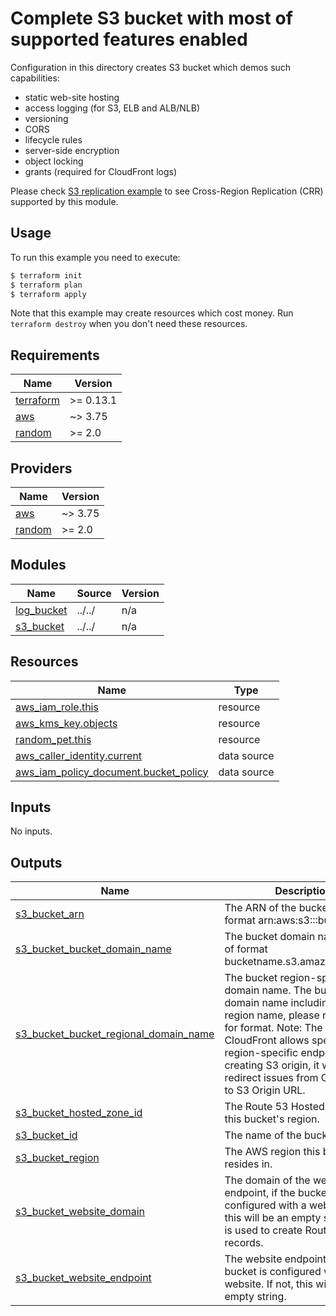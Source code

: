 # Complete S3 bucket with most of supported features enabled

Configuration in this directory creates S3 bucket which demos such capabilities:
- static web-site hosting
- access logging (for S3, ELB and ALB/NLB)
- versioning
- CORS
- lifecycle rules
- server-side encryption
- object locking
- grants (required for CloudFront logs)

Please check [S3 replication example](https://github.com/terraform-aws-modules/terraform-aws-s3-bucket/tree/master/examples/s3-replication) to see Cross-Region Replication (CRR) supported by this module.

## Usage

To run this example you need to execute:

```bash
$ terraform init
$ terraform plan
$ terraform apply
```

Note that this example may create resources which cost money. Run `terraform destroy` when you don't need these resources.

<!-- BEGINNING OF PRE-COMMIT-TERRAFORM DOCS HOOK -->
## Requirements

| Name | Version |
|------|---------|
| <a name="requirement_terraform"></a> [terraform](#requirement\_terraform) | >= 0.13.1 |
| <a name="requirement_aws"></a> [aws](#requirement\_aws) | ~> 3.75 |
| <a name="requirement_random"></a> [random](#requirement\_random) | >= 2.0 |

## Providers

| Name | Version |
|------|---------|
| <a name="provider_aws"></a> [aws](#provider\_aws) | ~> 3.75 |
| <a name="provider_random"></a> [random](#provider\_random) | >= 2.0 |

## Modules

| Name | Source | Version |
|------|--------|---------|
| <a name="module_log_bucket"></a> [log\_bucket](#module\_log\_bucket) | ../../ | n/a |
| <a name="module_s3_bucket"></a> [s3\_bucket](#module\_s3\_bucket) | ../../ | n/a |

## Resources

| Name | Type |
|------|------|
| [aws_iam_role.this](https://registry.terraform.io/providers/hashicorp/aws/latest/docs/resources/iam_role) | resource |
| [aws_kms_key.objects](https://registry.terraform.io/providers/hashicorp/aws/latest/docs/resources/kms_key) | resource |
| [random_pet.this](https://registry.terraform.io/providers/hashicorp/random/latest/docs/resources/pet) | resource |
| [aws_caller_identity.current](https://registry.terraform.io/providers/hashicorp/aws/latest/docs/data-sources/caller_identity) | data source |
| [aws_iam_policy_document.bucket_policy](https://registry.terraform.io/providers/hashicorp/aws/latest/docs/data-sources/iam_policy_document) | data source |

## Inputs

No inputs.

## Outputs

| Name | Description |
|------|-------------|
| <a name="output_s3_bucket_arn"></a> [s3\_bucket\_arn](#output\_s3\_bucket\_arn) | The ARN of the bucket. Will be of format arn:aws:s3:::bucketname. |
| <a name="output_s3_bucket_bucket_domain_name"></a> [s3\_bucket\_bucket\_domain\_name](#output\_s3\_bucket\_bucket\_domain\_name) | The bucket domain name. Will be of format bucketname.s3.amazonaws.com. |
| <a name="output_s3_bucket_bucket_regional_domain_name"></a> [s3\_bucket\_bucket\_regional\_domain\_name](#output\_s3\_bucket\_bucket\_regional\_domain\_name) | The bucket region-specific domain name. The bucket domain name including the region name, please refer here for format. Note: The AWS CloudFront allows specifying S3 region-specific endpoint when creating S3 origin, it will prevent redirect issues from CloudFront to S3 Origin URL. |
| <a name="output_s3_bucket_hosted_zone_id"></a> [s3\_bucket\_hosted\_zone\_id](#output\_s3\_bucket\_hosted\_zone\_id) | The Route 53 Hosted Zone ID for this bucket's region. |
| <a name="output_s3_bucket_id"></a> [s3\_bucket\_id](#output\_s3\_bucket\_id) | The name of the bucket. |
| <a name="output_s3_bucket_region"></a> [s3\_bucket\_region](#output\_s3\_bucket\_region) | The AWS region this bucket resides in. |
| <a name="output_s3_bucket_website_domain"></a> [s3\_bucket\_website\_domain](#output\_s3\_bucket\_website\_domain) | The domain of the website endpoint, if the bucket is configured with a website. If not, this will be an empty string. This is used to create Route 53 alias records. |
| <a name="output_s3_bucket_website_endpoint"></a> [s3\_bucket\_website\_endpoint](#output\_s3\_bucket\_website\_endpoint) | The website endpoint, if the bucket is configured with a website. If not, this will be an empty string. |
<!-- END OF PRE-COMMIT-TERRAFORM DOCS HOOK -->
